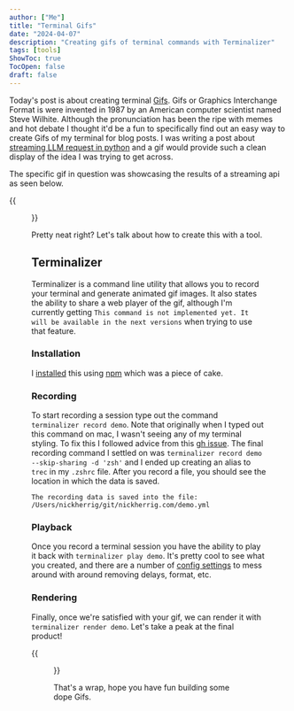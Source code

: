 ```yaml
---
author: ["Me"]
title: "Terminal Gifs"
date: "2024-04-07"
description: "Creating gifs of terminal commands with Terminalizer"
tags: [tools]
ShowToc: true
TocOpen: false
draft: false
---
```


Today's post is about creating terminal [Gifs](https://en.wikipedia.org/wiki/GIF). Gifs or Graphics Interchange Format is were invented
in 1987 by an American computer scientist named Steve Wilhite. Although the pronunciation has been the ripe with memes and hot debate
I thought it'd be a fun to specifically find out an easy way to create Gifs of my terminal for blog posts.
I was writing a post about [streaming LLM request in python](/posts/streaming-requests) and a gif would provide such a clean
display of the idea I was trying to get across. 

The specific gif in question was showcasing the results of a streaming api as seen below.

{{<figure src="/images/streaming_llm_python/streamed_response.gif" title="example terminal gif" alt="example terminal gif">}}

Pretty neat right? Let's talk about how to create this with a tool.

## Terminalizer
Terminalizer is a command line utility that allows you to record your terminal and generate animated gif images. It also states the ability
to share a web player of the gif, although I'm currently getting `This command is not implemented yet. It will be available in the next versions` 
when trying to use that feature.

### Installation

I [installed](https://www.terminalizer.com/install) this using [npm](https://www.npmjs.com/) which was a piece of cake. 

### Recording

To start recording a session type out the command `terminalizer record demo`. Note that originally when I typed out this command on mac,
I wasn't seeing any of my terminal styling. To fix this I followed advice from this [gh issue](https://github.com/faressoft/terminalizer/issues/113).
The final recording command I settled on was `terminalizer record demo --skip-sharing -d 'zsh'` and I ended up creating an alias to `trec`
in my `.zshrc` file. After you record a file, you should see the location in which the data is saved. 

```shell
The recording data is saved into the file:
/Users/nickherrig/git/nickherrig.com/demo.yml
```

### Playback

Once you record a terminal session you have the ability to play it back with `terminalizer play demo`. 
It's pretty cool to see what you created, and there are a number of [config settings](https://www.terminalizer.com/docs#configurations) 
to mess around with around removing delays, format, etc.

### Rendering

Finally, once we're satisfied with your gif, we can render it with `terminalizer render demo`. 
Let's take a peak at the final product!

{{<figure src="/images/terminal.gif" title="example terminal gif" alt="example terminal gif">}}

That's a wrap, hope you have fun building some dope Gifs.